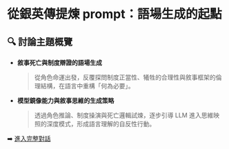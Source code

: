 # 從銀英傳提煉 prompt：語場生成的起點

## 🔍 討論主題概覽

- **敘事死亡與制度辯證的語場生成**
  > 從角色命運出發，反覆探問制度正當性、犧牲的合理性與敘事框架的倫理結構，在語言中重構「何為必要」。

- **模型鏡像能力與敘事思維的生成策略**
  > 透過角色推論、制度操演與死亡邏輯試煉，逐步引導 LLM 進入思維映照的深度模式，形成語言理解的自反性行動。

➡️ [進入完整對話](../從銀英傳提煉prompt：語場生成的起點.md)

